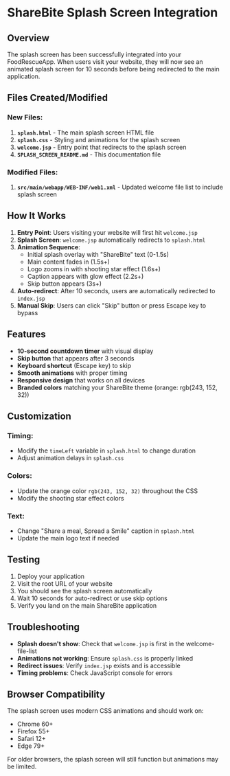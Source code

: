 # ShareBite Splash Screen Integration

## Overview
The splash screen has been successfully integrated into your FoodRescueApp. When users visit your website, they will now see an animated splash screen for 10 seconds before being redirected to the main application.

## Files Created/Modified

### New Files:
1. **`splash.html`** - The main splash screen HTML file
2. **`splash.css`** - Styling and animations for the splash screen
3. **`welcome.jsp`** - Entry point that redirects to the splash screen
4. **`SPLASH_SCREEN_README.md`** - This documentation file

### Modified Files:
1. **`src/main/webapp/WEB-INF/web1.xml`** - Updated welcome file list to include splash screen

## How It Works

1. **Entry Point**: Users visiting your website will first hit `welcome.jsp`
2. **Splash Screen**: `welcome.jsp` automatically redirects to `splash.html`
3. **Animation Sequence**:
   - Initial splash overlay with "ShareBite" text (0-1.5s)
   - Main content fades in (1.5s+)
   - Logo zooms in with shooting star effect (1.6s+)
   - Caption appears with glow effect (2.2s+)
   - Skip button appears (3s+)
4. **Auto-redirect**: After 10 seconds, users are automatically redirected to `index.jsp`
5. **Manual Skip**: Users can click "Skip" button or press Escape key to bypass

## Features

- **10-second countdown timer** with visual display
- **Skip button** that appears after 3 seconds
- **Keyboard shortcut** (Escape key) to skip
- **Smooth animations** with proper timing
- **Responsive design** that works on all devices
- **Branded colors** matching your ShareBite theme (orange: rgb(243, 152, 32))

## Customization

### Timing:
- Modify the `timeLeft` variable in `splash.html` to change duration
- Adjust animation delays in `splash.css`

### Colors:
- Update the orange color `rgb(243, 152, 32)` throughout the CSS
- Modify the shooting star effect colors

### Text:
- Change "Share a meal, Spread a Smile" caption in `splash.html`
- Update the main logo text if needed

## Testing

1. Deploy your application
2. Visit the root URL of your website
3. You should see the splash screen automatically
4. Wait 10 seconds for auto-redirect or use skip options
5. Verify you land on the main ShareBite application

## Troubleshooting

- **Splash doesn't show**: Check that `welcome.jsp` is first in the welcome-file-list
- **Animations not working**: Ensure `splash.css` is properly linked
- **Redirect issues**: Verify `index.jsp` exists and is accessible
- **Timing problems**: Check JavaScript console for errors

## Browser Compatibility

The splash screen uses modern CSS animations and should work on:
- Chrome 60+
- Firefox 55+
- Safari 12+
- Edge 79+

For older browsers, the splash screen will still function but animations may be limited.
